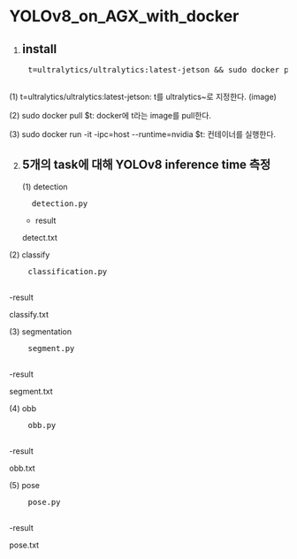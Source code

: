 # YOLOv8_on_AGX_with_docker

1. install
   --------
  <pre>
    t=ultralytics/ultralytics:latest-jetson && sudo docker pull $t && sudo docker run -it --ipc=host --runtime=nvidia $t
  </pre>
  (1) t=ultralytics/ultralytics:latest-jetson: t를 ultralytics~로 지정한다. (image)
  
  (2) sudo docker pull $t: docker에 t라는 image를 pull한다.
  
  (3) sudo docker run -it -ipc=host --runtime=nvidia $t: 컨테이너를 실행한다.

2. 5개의 task에 대해 YOLOv8 inference time 측정
   -------------------------------------------
   (1) detection
   <pre>
     detection.py
   </pre>

   - result
   
    detect.txt

  (2) classify
  <pre>
    classification.py
  </pre>
  
  -result
  
  classify.txt

  (3) segmentation
  <pre>
    segment.py
  </pre>
  
  -result
  
  segment.txt

  (4) obb
  <pre>
    obb.py
  </pre>
  
  -result
 
  obb.txt

  (5) pose
  <pre>
    pose.py
  </pre>
  
  -result
  
  pose.txt
